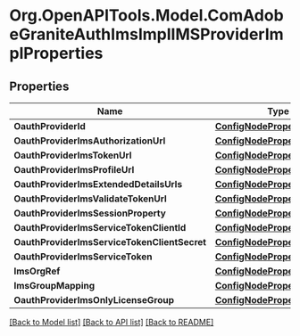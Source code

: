 # Org.OpenAPITools.Model.ComAdobeGraniteAuthImsImplIMSProviderImplProperties
## Properties

Name | Type | Description | Notes
------------ | ------------- | ------------- | -------------
**OauthProviderId** | [**ConfigNodePropertyString**](ConfigNodePropertyString.md) |  | [optional] 
**OauthProviderImsAuthorizationUrl** | [**ConfigNodePropertyString**](ConfigNodePropertyString.md) |  | [optional] 
**OauthProviderImsTokenUrl** | [**ConfigNodePropertyString**](ConfigNodePropertyString.md) |  | [optional] 
**OauthProviderImsProfileUrl** | [**ConfigNodePropertyString**](ConfigNodePropertyString.md) |  | [optional] 
**OauthProviderImsExtendedDetailsUrls** | [**ConfigNodePropertyArray**](ConfigNodePropertyArray.md) |  | [optional] 
**OauthProviderImsValidateTokenUrl** | [**ConfigNodePropertyString**](ConfigNodePropertyString.md) |  | [optional] 
**OauthProviderImsSessionProperty** | [**ConfigNodePropertyString**](ConfigNodePropertyString.md) |  | [optional] 
**OauthProviderImsServiceTokenClientId** | [**ConfigNodePropertyString**](ConfigNodePropertyString.md) |  | [optional] 
**OauthProviderImsServiceTokenClientSecret** | [**ConfigNodePropertyString**](ConfigNodePropertyString.md) |  | [optional] 
**OauthProviderImsServiceToken** | [**ConfigNodePropertyString**](ConfigNodePropertyString.md) |  | [optional] 
**ImsOrgRef** | [**ConfigNodePropertyString**](ConfigNodePropertyString.md) |  | [optional] 
**ImsGroupMapping** | [**ConfigNodePropertyArray**](ConfigNodePropertyArray.md) |  | [optional] 
**OauthProviderImsOnlyLicenseGroup** | [**ConfigNodePropertyBoolean**](ConfigNodePropertyBoolean.md) |  | [optional] 

[[Back to Model list]](../README.md#documentation-for-models) [[Back to API list]](../README.md#documentation-for-api-endpoints) [[Back to README]](../README.md)

